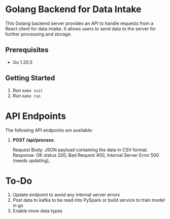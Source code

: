 # Golang Backend for Data Intake

This Golang backend server provides an API to handle requests from a React client for data intake. It allows users to send data to the server for further processing and storage.

## Prerequisites

- Go 1.20.5

## Getting Started

1. Run `make init`
2. Run `make run`

# API Endpoints
The following API endpoints are available:

1. **POST /api/process**:

    Request Body: JSON payload containing the data in CSV format.
    Response: OK status 200, Bad Request 400, Internal Server Error 500 (needs updating), 

# To-Do

1. Update endpoint to avoid any internal server errors
2. Post data to kafka to be read into PySpark or build service to train model in go
3. Enable more data types